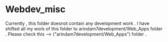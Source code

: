 Webdev_misc
===========

Currently , this folder doesnot contain any development work . I have shifted all my work of this folder to arindam7development/Web_Apps folder . Please check this --> ("arindam7development/Web_Apps") folder .

